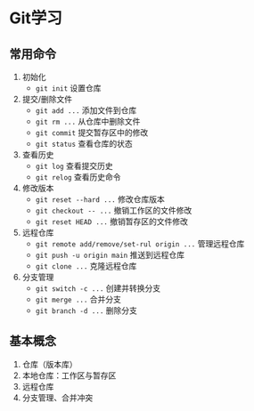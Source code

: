 # Git学习
## 常用命令
1. 初始化
   - `git init` 设置仓库
2. 提交/删除文件
   - `git add ...` 添加文件到仓库
   - `git rm ...` 从仓库中删除文件
   - `git commit` 提交暂存区中的修改
   - `git status` 查看仓库的状态
3. 查看历史
   - `git log` 查看提交历史
   - `git relog` 查看历史命令
4. 修改版本
   - `git reset --hard ...` 修改仓库版本
   - `git checkout -- ...` 撤销工作区的文件修改
   - `git reset HEAD ...` 撤销暂存区的文件修改
5. 远程仓库
   - `git remote add/remove/set-rul origin ...` 管理远程仓库
   - `git push -u origin main` 推送到远程仓库
   - `git clone ...` 克隆远程仓库
6. 分支管理
   - `git switch -c ...` 创建并转换分支
   - `git merge ...` 合并分支
   - `git branch -d ...` 删除分支


## 基本概念
1. 仓库（版本库）
2. 本地仓库：工作区与暂存区
3. 远程仓库
4. 分支管理、合并冲突